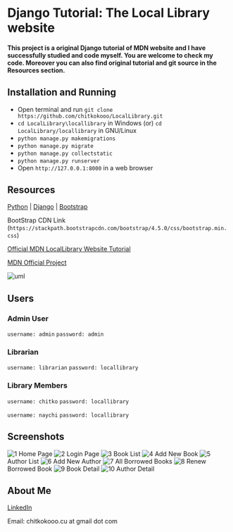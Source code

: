 # Django Tutorial: The Local Library website #

#### This project is a original Django tutorial of MDN website and I have successfully studied and code myself. You are welcome to check my code. Moreover you can also find original tutorial and git source in the Resources section. ####

## Installation and Running ##

- Open terminal and run `git clone https://github.com/chitkokooo/LocalLibrary.git`
- `cd LocalLibrary\locallibrary` in Windows (or) `cd LocalLibrary/locallibrary` in GNU/Linux
- `python manage.py makemigrations`
- `python manage.py migrate`
- `python manage.py collectstatic`
- `python manage.py runserver`
- Open `http://127.0.0.1:8000` in a web browser


## Resources ##

[Python](https://www.python.org) | [Django](https://www.djangoproject.com) | [Bootstrap](https://getbootstrap.com)

BootStrap CDN Link (`https://stackpath.bootstrapcdn.com/bootstrap/4.5.0/css/bootstrap.min.css`)


[Official MDN LocalLibrary Website Tutorial](https://developer.mozilla.org/en-US/docs/Learn/Server-side/Django)

[MDN Official Project](https://github.com/mdn/django-locallibrary-tutorial)

![uml](resources/local_library_model_uml.png)


## Users ##

### Admin User ###
`username: admin`
`password: admin`

### Librarian ###
`username: librarian`
`password: locallibrary`

### Library Members ###
`username: chitko`
`password: locallibrary`

`username: naychi`
`password: locallibrary`


## Screenshots ##

![1](resources/1_home_page.png)
Home Page
![2](resources/2_login_page.png)
Login Page
![3](resources/3_book_list.png)
Book List
![4](resources/4_add_new_book.png)
Add New Book
![5](resources/5_author_list.png)
Author List
![6](resources/6_add_new_author.png)
Add New Author
![7](resources/7_borrowed_books.png)
All Borrowed Books
![8](resources/8_renew_borrow_book.png)
Renew Borrowed Book
![9](resources/9_book_detail.png)
Book Detail
![10](resources/10_author_detail.png)
Author Detail


## About Me ##

[LinkedIn](https://www.linkedin.com/in/chitkokooo-cu/)

Email: chitkokooo.cu at gmail dot com
